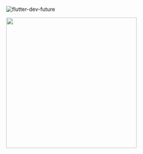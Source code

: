 
![flutter-dev-future](https://github.com/KavyaMistry369/KavyaMistry369/assets/130814792/c815d088-02fa-4626-ac40-6ccfd276d4f3)

<img src="https://github.com/KavyaMistry369/KavyaMistry369/assets/130814792/79567757-56ed-43c1-b060-aea7f6ff2dd5" width="350px">


